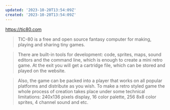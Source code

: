 ```yaml
---
updated: '2023-10-20T13:54:09Z'
created: '2023-10-20T13:54:09Z'
---
```

https://tic80.com

> TIC-80 is a free and open source fantasy computer for making, playing and sharing tiny games.

> There are built-in tools for development: code, sprites, maps, sound editors and the command line, which is enough to create a mini retro game. At the exit you will get a cartridge file, which can be stored and played on the website.

> Also, the game can be packed into a player that works on all popular platforms and distribute as you wish. To make a retro styled game the whole process of creation takes place under some technical limitations: 240x136 pixels display, 16 color palette, 256 8x8 color sprites, 4 channel sound and etc.
